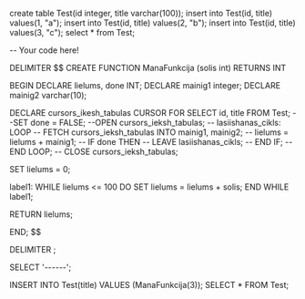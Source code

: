 create table Test(id integer, title varchar(100));
insert into Test(id, title) values(1, "a");
insert into Test(id, title) values(2, "b");
insert into Test(id, title) values(3, "c");
select * from Test;

-- Your code here!

DELIMITER $$
CREATE FUNCTION ManaFunkcija (solis int)
RETURNS INT

BEGIN
   DECLARE lielums, done INT;
   DECLARE mainig1 integer;
   DECLARE mainig2 varchar(10);

   DECLARE cursors_ikesh_tabulas CURSOR FOR SELECT id, title FROM Test;
   --SET done = FALSE;
   --OPEN cursors_ieksh_tabulas;
--   lasiishanas_cikls: LOOP
--         FETCH cursors_ieksh_tabulas INTO mainig1, mainig2;
--         lielums = lielums + mainig1;
--         IF done THEN
--           LEAVE lasiishanas_cikls;
--         END IF;
--     END LOOP;
--     CLOSE cursors_ieksh_tabulas;
   
   

   SET lielums = 0;

  label1: WHILE lielums <= 100 DO
     SET lielums = lielums + solis;
  END WHILE label1;

   RETURN lielums;

END; $$

DELIMITER ;

SELECT '------';

INSERT INTO Test(title) VALUES (ManaFunkcija(3));
SELECT * FROM Test;

 
